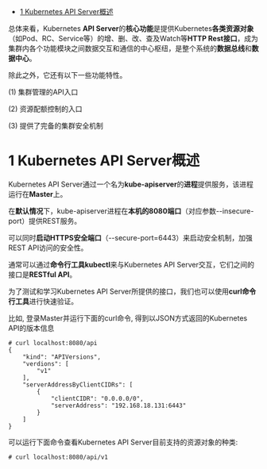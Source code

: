 
<!-- @import "[TOC]" {cmd="toc" depthFrom=1 depthTo=6 orderedList=false} -->

<!-- code_chunk_output -->

- [1 Kubernetes API Server概述](#1-kubernetes-api-server概述)

<!-- /code_chunk_output -->

总体来看，Kubernetes **API Server**的**核心功能**是提供Kubernetes**各类资源对象**（如Pod、RC、Service等）的增、删、改、查及Watch等**HTTP Rest接口**，成为集群内各个功能模块之间数据交互和通信的中心枢纽，是整个系统的**数据总线**和**数据中心**。

除此之外，它还有以下一些功能特性。

(1) 集群管理的API入口

(2) 资源配额控制的入口

(3) 提供了完备的集群安全机制

# 1 Kubernetes API Server概述

Kubernetes API Server通过一个名为**kube\-apiserver**的**进程**提供服务，该进程运行在**Master**上。

在**默认情况**下，kube\-apiserver进程在**本机的8080端口**（对应参数\-\-insecure\-port）提供REST服务。

可以同时**启动HTTPS安全端口**（\-\-secure\-port=6443）来启动安全机制，加强REST API访问的安全性。

通常可以通过**命令行工具kubectl**来与Kubernetes API Server交互，它们之间的接口是**RESTful API**。

为了测试和学习Kubernetes API Server所提供的接口，我们也可以使用**curl命令行工具**进行快速验证。

比如, 登录Master并运行下面的curl命令, 得到以JSON方式返回的Kubernetes API的版本信息

```
# curl localhost:8080/api
{
    "kind": "APIVersions",
    "verdions": [
        "v1"
    ],
    "serverAddressByClientCIDRs": [
        {
            "clientCIDR": "0.0.0.0/0",
            "serverAddress": "192.168.18.131:6443"
        }
    ]
}
```

可以运行下面命令查看Kubernetes API Server目前支持的资源对象的种类:

```
# curl localhost:8080/api/v1
```

